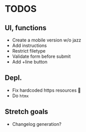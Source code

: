 # TODOS

## UI, functions
- Create a mobile version w/o jazz
- Add instructions
- Restrict filetype
- Validate form before submit
- Add +line button

## Depl.
- Fix hardcoded https resources :facepalm:
- Do `htmx` 

## Stretch goals
- Changelog generation?